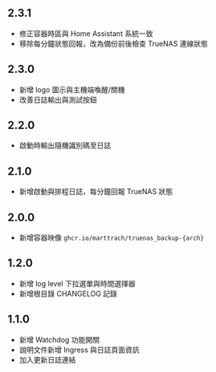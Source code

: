 ## 2.3.1
- 修正容器時區與 Home Assistant 系統一致
- 移除每分鐘狀態回報，改為備份前後檢查 TrueNAS 連線狀態

## 2.3.0
- 新增 logo 圖示與主機端喚醒/關機
- 改善日誌輸出與測試按鈕

## 2.2.0
- 啟動時輸出隨機識別碼至日誌

## 2.1.0
- 新增啟動與排程日誌，每分鐘回報 TrueNAS 狀態

## 2.0.0
- 新增容器映像 `ghcr.io/marttrach/truenas_backup-{arch}`

## 1.2.0
- 新增 log level 下拉選單與時間選擇器
- 新增根目錄 CHANGELOG 記錄

## 1.1.0
- 新增 Watchdog 功能開關
- 說明文件新增 Ingress 與日誌頁面資訊
- 加入更新日誌連結

